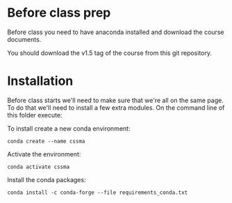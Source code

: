 # Before class prep

Before class you need to have anaconda installed and download the course documents.

You should download the v1.5 tag of the course from this git repository.

# Installation

Before class starts we'll need to make sure that we're all on the same page. To do that we'll need
to install a few extra modules. On the command line of this folder execute:


To install create a new conda environment:

`conda create --name cssma`

Activate the environment:

`conda activate cssma`

Install the conda packages:

`conda install -c conda-forge --file requirements_conda.txt`

